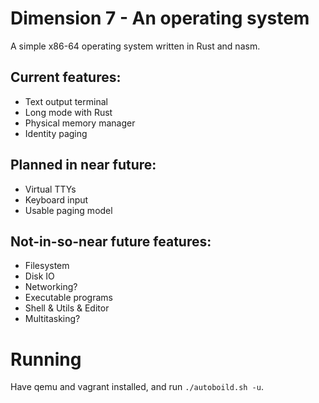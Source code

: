 # Dimension 7 - An operating system
A simple x86-64 operating system written in Rust and nasm.

## Current features:
* Text output terminal
* Long mode with Rust
* Physical memory manager
* Identity paging

## Planned in near future:
* Virtual TTYs
* Keyboard input
* Usable paging model

## Not-in-so-near future features:
* Filesystem
* Disk IO
* Networking?
* Executable programs
* Shell & Utils & Editor
* Multitasking?

# Running
Have qemu and vagrant installed, and run `./autoboild.sh -u`.

